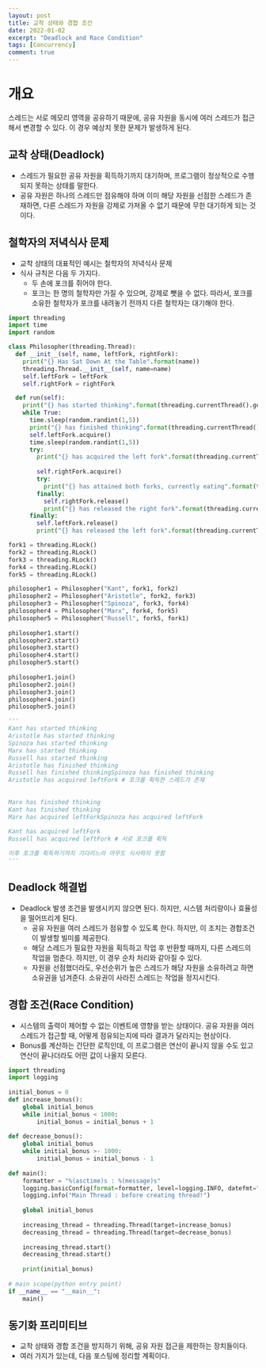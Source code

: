 ```yaml
---
layout: post
title: 교착 상태와 경합 조건
date: 2022-01-02
excerpt: "Deadlock and Race Condition"
tags: [Concurrency]
comment: true
---
```



# 개요
스레드는 서로 메모리 영역을 공유하기 때문에, 공유 자원을 동시에 여러 스레드가 접근해서 변경할 수 있다. 이 경우 예상치 못한 문제가 발생하게 된다.

## 교착 상태(Deadlock)
- 스레드가 필요한 공유 자원을 획득하기까지 대기하며, 프로그램이 정상적으로 수행되지 못하는 상태를 말한다.
- 공유 자원은 하나의 스레드만 점유해야 하며 이미 해당 자원을 선점한 스레드가 존재하면, 다른 스레드가 자원을 강제로 가져올 수 없기 때문에 무한 대기하게 되는 것이다.


## 철학자의 저녁식사 문제
- 교착 상태의 대표적인 예시는 철학자의 저녁식사 문제
- 식사 규칙은 다음 두 가지다.
  - 두 손에 포크를 쥐어야 한다.
  - 포크는 한 명의 철학자만 가질 수 있으며, 강제로 뺏을 수 없다. 따라서, 포크를 소유한 철학자가 포크를 내려놓기 전까지 다른 철학자는 대기해야 한다.

```python
import threading
import time
import random

class Philosopher(threading.Thread):
  def __init__(self, name, leftFork, rightFork):
    print("{} Has Sat Down At the Table".format(name))
    threading.Thread.__init__(self, name=name)
    self.leftFork = leftFork
    self.rightFork = rightFork

  def run(self):
    print("{} has started thinking".format(threading.currentThread().getName()))
    while True:
      time.sleep(random.randint(1,5))
      print("{} has finished thinking".format(threading.currentThread().getName()))
      self.leftFork.acquire()
      time.sleep(random.randint(1,5))
      try:
        print("{} has acquired the left fork".format(threading.currentThread().getName()))
 
        self.rightFork.acquire()
        try:
          print("{} has attained both forks, currently eating".format(threading.currentThread().getName()))
        finally:
          self.rightFork.release()
          print("{} has released the right fork".format(threading.currentThread().getName()))
      finally:
        self.leftFork.release()
        print("{} has released the left fork".format(threading.currentThread().getName()))

fork1 = threading.RLock()
fork2 = threading.RLock()
fork3 = threading.RLock()
fork4 = threading.RLock()
fork5 = threading.RLock()

philosopher1 = Philosopher("Kant", fork1, fork2)
philosopher2 = Philosopher("Aristotle", fork2, fork3)
philosopher3 = Philosopher("Spinoza", fork3, fork4)
philosopher4 = Philosopher("Marx", fork4, fork5)
philosopher5 = Philosopher("Russell", fork5, fork1)
 
philosopher1.start()
philosopher2.start()
philosopher3.start()
philosopher4.start()
philosopher5.start()
 
philosopher1.join()
philosopher2.join()
philosopher3.join()
philosopher4.join()
philosopher5.join()

'''
Kant has started thinking
Aristotle has started thinking
Spinoza has started thinking
Marx has started thinking
Russell has started thinking
Aristotle has finished thinking
Russell has finished thinkingSpinoza has finished thinking
Aristotle has acquired leftFork # 포크를 획득한 스레드가 존재
 
 
Marx has finished thinking
Kant has finished thinking
Marx has acquired leftForkSpinoza has acquired leftFork
 
Kant has acquired leftFork
Russell has acquired leftFork # 서로 포크를 획득

이후 포크를 획득하기까지 기다리느라 아무도 식사하지 못함
'''
```

## Deadlock 해결법
- Deadlock 발생 조건을 발생시키지 않으면 된다. 하지만, 시스템 처리량이나 효율성을 떨어뜨리게 된다.
  - 공유 자원을 여러 스레드가 점유할 수 있도록 한다. 하지만, 이 조치는 경합조건이 발생할 빌미를 제공한다.
  - 해당 스레드가 필요한 자원을 획득하고 작업 후 반환할 때까지, 다른 스레드의 작업을 멈춘다. 하지만, 이 경우 순차 처리와 같아질 수 있다.
  - 자원을 선점했더라도, 우선순위가 높은 스레드가 해당 자원을 소유하려고 하면 소유권을 넘겨준다. 소유권이 사라진 스레드는 작업을 정지시킨다.


## 경합 조건(Race Condition)
- 시스템의 출력이 제어할 수 없는 이벤트에 영향을 받는 상태이다. 공유 자원을 여러 스레드가 접근할 때, 어떻게 점유되는지에 따라 결과가 달라지는 현상이다.
- Bonus를 계산하는 간단한 로직인데, 이 프로그램은 연산이 끝나지 않을 수도 있고 연산이 끝나더라도 어떤 값이 나올지 모른다.

```python
import threading
import logging
 
initial_bonus = 0
def increase_bonus():
    global initial_bonus
    while initial_bonus < 1000:
        initial_bonus = initial_bonus + 1
 
def decrease_bonus():
    global initial_bonus
    while initial_bonus >- 1000:
        initial_bonus = initial_bonus - 1
 
def main():   
    formatter = "%(asctime)s : %(message)s"
    logging.basicConfig(format=formatter, level=logging.INFO, datefmt="%H:%M:%S")
    logging.info("Main Thread : before creating thread!")
 
    global initial_bonus
 
    increasing_thread = threading.Thread(target=increase_bonus)
    decreasing_thread = threading.Thread(target=decrease_bonus)   
 
    increasing_thread.start()
    decreasing_thread.start()       
         
    print(initial_bonus)
     
# main scope(python entry point)
if __name__ == "__main__":
    main()
```


## 동기화 프리미티브
- 교착 상태와 경합 조건을 방지하기 위해, 공유 자원 접근을 제한하는 장치들이다.
- 여러 가지가 있는데, 다음 포스팅에 정리할 계획이다. 

